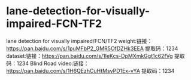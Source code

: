 # lane-detection-for-visually-impaired-FCN-TF2
lane detection for visually impaired/FCN/TF2
weight:链接：https://pan.baidu.com/s/1puMFbP2_GMR5OfDZHk3EEA 提取码：1234
dataset:链接：https://pan.baidu.com/s/1IeKcs-DpMXmkGgt1c62fVg 提取码：1234
Blind Road video:链接：https://pan.baidu.com/s/1H6QEzhCuHtMsyPD1Ex-vYA 提取码：1234

